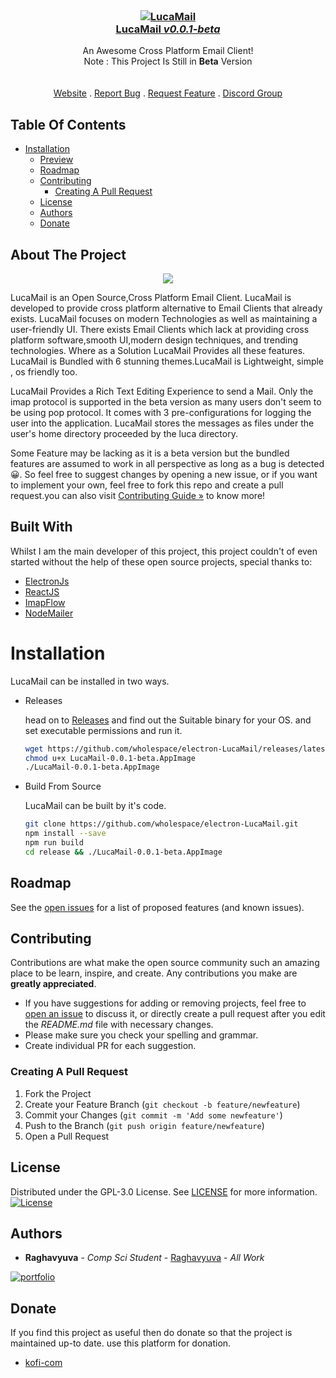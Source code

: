 <br/>
<p align="center">
  <a href="https://wholespace.netlify.app">
<h3 align="center"><img src="https://imgur.com/tcrXEKK.png" alt="LucaMail"><br>LucaMail <i>v0.0.1-beta</i></h3>  </a>
  <p align="center">
    An Awesome Cross Platform Email Client!
    <br/>
    Note : This Project Is Still in <strong>Beta</strong>  Version
    <br/>
    <br/>
    <br/>
    <a href="https://wholespace.netlify.app">Website</a>
    .
    <a href="https://github.com/wholespace/electron-LucaMail/issues">Report Bug</a>
    .
    <a href="https://github.com/wholespace/electron-LucaMail/issues">Request Feature</a>
    .
    <a href="https://discord.gg/BwwMtmXs">Discord Group</a>
  </p>
</p>

## Table Of Contents

- [Installation](#installation)
  - [Preview](#preview)
  - [Roadmap](#roadmap)
  - [Contributing](#contributing)
    - [Creating A Pull Request](#creating-a-pull-request)
  - [License](https://github.com/wholespace/electron-LucaMail/blob/master/LICENSE)
  - [Authors](#authors)
  - [Donate](#donate)

## About The Project

 <p align="center"><img src="https://imgur.com/A2xKUvn.png"></p>
LucaMail is an Open Source,Cross Platform  Email Client. LucaMail is developed to provide cross platform alternative to Email Clients
that already exists. LucaMail focuses on modern Technologies as well as maintaining a user-friendly UI. There exists  Email Clients which lack at providing cross platform software,smooth UI,modern design techniques, and trending technologies. Where as a Solution LucaMail Provides all these features.
LucaMail is Bundled with 6 stunning themes.LucaMail is Lightweight, simple , os friendly too.
 
LucaMail Provides a Rich Text Editing Experience to send a Mail. Only the imap protocol is supported in the beta version as many users don't seem to be using pop protocol.
It comes with 3 pre-configurations for logging the user into the application. LucaMail stores the messages as files under the user's home directory proceeded by the luca directory.

Some Feature may be lacking as it is a beta version but the bundled features are assumed to work in all perspective
as long as a bug is detected 😀. So feel free to suggest changes by opening a new issue, or if you want to implement your own, feel free to fork this repo and create a pull request.you can also visit [Contributing Guide »](#contributing) to know more!

## Built With

Whilst I am the main developer of this project, this project couldn't of even started without the help of these open source projects, special thanks to:

- [ElectronJs](https://www.electronjs.org/)
- [ReactJS](https://reactjs.org/)
- [ImapFlow](https://imapflow.com/)
- [NodeMailer](https://nodemailer.com/about/)

# Installation

LucaMail can be installed in two ways.

- Releases

  head on to [Releases](https://github.com/wholespace/electron-LucaMail/releases/latest) and find out the Suitable binary for your OS. and set executable permissions and run it.

  ```sh
  wget https://github.com/wholespace/electron-LucaMail/releases/latest/download/LucaMail-0.0.1-beta.AppImage
  chmod u+x LucaMail-0.0.1-beta.AppImage
  ./LucaMail-0.0.1-beta.AppImage
  ```

- Build From Source

  LucaMail can be built by it's code.

  ```sh
  git clone https://github.com/wholespace/electron-LucaMail.git
  npm install --save
  npm run build
  cd release && ./LucaMail-0.0.1-beta.AppImage
  ```

## Roadmap

See the [open issues](https://github.com/wholespace/electron-LucaMail/issues) for a list of proposed features (and known issues).

## Contributing

Contributions are what make the open source community such an amazing place to be learn, inspire, and create. Any contributions you make are **greatly appreciated**.

- If you have suggestions for adding or removing projects, feel free to [open an issue](https://github.com/wholespace/electron-LucaMail/issues/new) to discuss it, or directly create a pull request after you edit the _README.md_ file with necessary changes.
- Please make sure you check your spelling and grammar.
- Create individual PR for each suggestion.

### Creating A Pull Request

1. Fork the Project
2. Create your Feature Branch (`git checkout -b feature/newfeature`)
3. Commit your Changes (`git commit -m 'Add some newfeature'`)
4. Push to the Branch (`git push origin feature/newfeature`)
5. Open a Pull Request

## License

Distributed under the GPL-3.0 License. See [LICENSE](https://github.com/wholespace/electron-LucaMail/blob/master/LICENSE) for more information.  
[![License](https://www.gnu.org/graphics/gplv3-with-text-136x68.png)](https://github.com/wholespace/electron-LucaMail/blob/master/LICENSE)

## Authors

- **Raghavyuva** - _Comp Sci Student_ - [Raghavyuva](https://raghavyuva.com/) - _All Work_

[![portfolio](https://img.shields.io/badge/my_portfolio-000?style=for-the-badge&logo=ko-fi&logoColor=white)](https://wholespace.netlify.app)

## Donate

If you find this project as useful then do donate so that the project is maintained up-to date.
use this platform for donation.

- [kofi-com](https://ko-fi.com/wholespace)
